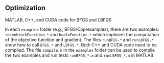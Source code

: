## Optimization

MATLAB, C++, and CUDA code for BFGS and LBFGS  

In each `examples` folder (e.g., BFGS/Cpp/examples), there are two examples: `rosenbrockFunction.*` and `bealeFunction.*` which implment the computation of the objective function and gradient. The files `runBFGS.*` and `runLBFGS.*` show how to call `BFGS.*` and `LBFGS.*`. Both C++ and CUDA code need to be compiled. The file `compile.m` in the `examples` folder can be used to compile the two examples and run tests `runBFGS_*.m` and `runLBFGS_*.m` in MATLAB.
